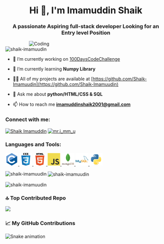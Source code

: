 <h1 align="center">Hi 👋, I'm Imamuddin Shaik</h1>
<h3 align="center">A passionate Aspiring full-stack developer Looking for an Entry level Position</h3>
<img align="right" alt="Coding" width="430" src="https://cdn.dribbble.com/users/926537/screenshots/4502902/dev-ops-gif-dr.gif">
<p align="left"> <img src="https://komarev.com/ghpvc/?username=shaik-imamuudin&label=Profile%20views&color=0e75b6&style=flat" alt="shaik-imamuudin" /> </p>

- 🔭 I’m currently working on [100DaysCodeChallenge](https://github.com/Shaik-Imamuudin/100DaysCodeChallange)

- 🌱 I’m currently learning **Numpy Library**

- 👨‍💻 All of my projects are available at [https://github.com/Shaik-Imamuudin](https://github.com/Shaik-Imamuudin)

- 💬 Ask me about **python/HTML/CSS & SQL**

- 📫 How to reach me **imamuddinshaik2001@gmail.com**

<h3 align="left">Connect with me:</h3>
<p align="left">
<a href="https://linkedin.com/in/shaik-imamuddin-b12692250" target="_blank"><img align="center" src="https://raw.githubusercontent.com/rahuldkjain/github-profile-readme-generator/master/src/images/icons/Social/linked-in-alt.svg" alt="Shaik Imamuddin" height="30" width="40" /></a>
<a href="https://instagram.com/mr.i_mm_u" target="_blank"><img align="center" src="https://raw.githubusercontent.com/rahuldkjain/github-profile-readme-generator/master/src/images/icons/Social/instagram.svg" alt="mr.i_mm_u" height="30" width="40" /></a>
</p>

<h3 align="left">Languages and Tools:</h3>
<p align="left"> <a href="https://www.cprogramming.com/" target="_blank" rel="noreferrer"> <img src="https://raw.githubusercontent.com/devicons/devicon/master/icons/c/c-original.svg" alt="c" width="40" height="40"/> </a> <a href="https://www.w3schools.com/css/" target="_blank" rel="noreferrer"> <img src="https://raw.githubusercontent.com/devicons/devicon/master/icons/css3/css3-original-wordmark.svg" alt="css3" width="40" height="40"/> </a> <a href="https://www.w3.org/html/" target="_blank" rel="noreferrer"> <img src="https://raw.githubusercontent.com/devicons/devicon/master/icons/html5/html5-original-wordmark.svg" alt="html5" width="40" height="40"/> </a> <a href="https://developer.mozilla.org/en-US/docs/Web/JavaScript" target="_blank" rel="noreferrer"> <img src="https://raw.githubusercontent.com/devicons/devicon/master/icons/javascript/javascript-original.svg" alt="javascript" width="40" height="40"/> </a> <a href="https://www.mongodb.com/" target="_blank" rel="noreferrer"> <img src="https://raw.githubusercontent.com/devicons/devicon/master/icons/mongodb/mongodb-original-wordmark.svg" alt="mongodb" width="40" height="40"/> </a> <a href="https://www.mysql.com/" target="_blank" rel="noreferrer"> <img src="https://raw.githubusercontent.com/devicons/devicon/master/icons/mysql/mysql-original-wordmark.svg" alt="mysql" width="40" height="40"/> </a> <a href="https://www.python.org" target="_blank" rel="noreferrer"> <img src="https://raw.githubusercontent.com/devicons/devicon/master/icons/python/python-original.svg" alt="python" width="40" height="40"/> </a> </p>

<p><img align="left" src="https://github-readme-stats.vercel.app/api/top-langs?username=shaik-imamuudin&show_icons=true&locale=en&layout=compact" alt="shaik-imamuudin" /></p>

<p>&nbsp;<img align="center" src="https://github-readme-stats.vercel.app/api?username=shaik-imamuudin&show_icons=true&locale=en" alt="shaik-imamuudin" /></p>

<p><img align="center" src="https://github-readme-streak-stats.herokuapp.com/?user=shaik-imamuudin&" alt="shaik-imamuudin" /></p>

### 🔝 Top Contributed Repo
![](https://github-contributor-stats.vercel.app/api?username=Shaik-Imamuddin&limit=5&theme=flat&combine_all_yearly_contributions=true)


### 📈 My GitHub Contributions
![Snake animation](https://github.com/Shaik-Imamuddin/Shaik-Imamuddin/blob/output/github-contribution-grid-snake.svg)
